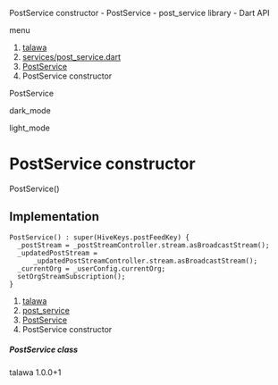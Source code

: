 




PostService constructor - PostService - post\_service library - Dart API







menu

1. [talawa](../../index.html)
2. [services/post\_service.dart](../../file-___home_harshil_Desktop_open-source_palisadoes_talawa_lib_services_post_service/)
3. [PostService](../../file-___home_harshil_Desktop_open-source_palisadoes_talawa_lib_services_post_service/PostService-class.html)
4. PostService constructor

PostService


dark\_mode

light\_mode




# PostService constructor


PostService()

## Implementation

```
PostService() : super(HiveKeys.postFeedKey) {
  _postStream = _postStreamController.stream.asBroadcastStream();
  _updatedPostStream =
      _updatedPostStreamController.stream.asBroadcastStream();
  _currentOrg = _userConfig.currentOrg;
  setOrgStreamSubscription();
}
```

 


1. [talawa](../../index.html)
2. [post\_service](../../file-___home_harshil_Desktop_open-source_palisadoes_talawa_lib_services_post_service/)
3. [PostService](../../file-___home_harshil_Desktop_open-source_palisadoes_talawa_lib_services_post_service/PostService-class.html)
4. PostService constructor

##### PostService class





talawa
1.0.0+1






